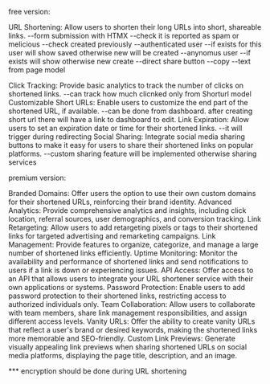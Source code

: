 free version:

URL Shortening: Allow users to shorten their long URLs into short, shareable links.
    --form submission with HTMX
        --check it is reported as spam or melicious
        --check created previously
            --authenticated user
                --if exists for this user will show saved otherwise new will be created
            --anynomus user
                --if exists will show otherwise new create
    --direct share button
    --copy
    --text from page model

Click Tracking: Provide basic analytics to track the number of clicks on shortened links.
    --can track how much clicnked only from Shorturl model
Customizable Short URLs: Enable users to customize the end part of the shortened URL, if available.
    --can be done from dashboard. after creating short url there will have a link to dashboard to edit.
Link Expiration: Allow users to set an expiration date or time for their shortened links.
    --it will trigger during redirecting
Social Sharing: Integrate social media sharing buttons to make it easy for users to share their shortened links on popular platforms.
    --custom sharing feature will be implemented otherwise sharing services

premium version:

Branded Domains: Offer users the option to use their own custom domains for their shortened URLs, reinforcing their brand identity.
Advanced Analytics: Provide comprehensive analytics and insights, including click location, referral sources, user demographics, and conversion tracking.
Link Retargeting: Allow users to add retargeting pixels or tags to their shortened links for targeted advertising and remarketing campaigns.
Link Management: Provide features to organize, categorize, and manage a large number of shortened links efficiently.
Uptime Monitoring: Monitor the availability and performance of shortened links and send notifications to users if a link is down or experiencing issues.
API Access: Offer access to an API that allows users to integrate your URL shortener service with their own applications or systems.
Password Protection: Enable users to add password protection to their shortened links, restricting access to authorized individuals only.
Team Collaboration: Allow users to collaborate with team members, share link management responsibilities, and assign different access levels.
Vanity URLs: Offer the ability to create vanity URLs that reflect a user's brand or desired keywords, making the shortened links more memorable and SEO-friendly.
Custom Link Previews: Generate visually appealing link previews when sharing shortened URLs on social media platforms, displaying the page title, description, and an image.



*** encryption should be done during URL shortening